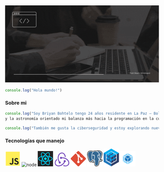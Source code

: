 ![Texto alternativo](./src/headerbriyan.gif)
```javascript
console.log("Hola mundo!")
```
### Sobre mi
```javascript
console.log("Soy Briyan Bohtelo tengo 24 años residente en La Paz – Bolivia soy un apasionado por la programación 
y la astronomía orientado mi balanza más hacia la programación en la cual decidí convertirme en Full-Stack developer.")
```
```javascript
console.log("También me gusta la ciberseguridad y estoy explorando nuevos horizontes en la web 3.0 y tecnologías relacionadas.")
```
### Tecnologías que manejo
<img src="./src/javascript.png" alt="javascript" width="50" heigth="50" /> <img src="./src/node.png" alt="node" width="40" heigth="40" /> <img src="./src/react.png" alt="react" width="50" heigth="50" /> <img src="./src/redux.png" alt="redux" width="50" heigth="50" /> <img src="./src/git.png" alt="git" width="50" heigth="50" /> <img src="./src/postgres.png" alt="postgres" width="50" heigth="50" /> <img src="./src/sequelize.png" alt="sequelize" width="50" heigth="50" /> <img src="./src/webpack.png" alt="webpack" width="50" heigth="50" />

